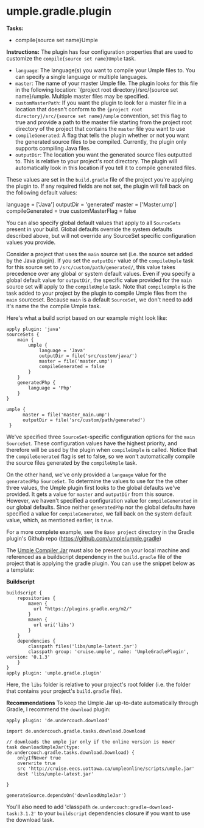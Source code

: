 # umple.gradle.plugin

**Tasks:**

  - compile{source set name}Umple

**Instructions:**
The plugin has four configuration properties that are used to customize the `compile{source set name}Umple` task.
  - `language`: The language(s) you want to compile your Umple files to. You can specify a single language or multiple languages.
  - `master`: The name of your master Umple file. The plugin looks for this file in the following location: `{project root directory}/src/{source set name}/umple. Multiple master files may be specified.
  - `customMasterPath`: If you want the plugin to look for a master file in a location that doesn't conform to the `{project root directory}/src/{source set name}/umple` convention, set this flag to true and provide a path to the master file starting from the project root directory of the project that contains the `master` file you want to use
  - `compileGenerated`: A flag that tells the plugin whether or not you want the generated source files to be compiled. Currently, the plugin only supports compiling Java files.
  - `outputDir`: The location you want the generated source files outputted to. This is relative to your project's root directory. The plugin will automatically look in this 
  location if you tell it to compile generated files.
    
These values are set in the `build.gradle` file of the project you're applying the plugin to. If any required fields are not set, the plugin will fall back on the following default values:

language = ['Java']
outputDir = 'generated'
master = ['Master.ump']
compileGenerated = true
customMasterFlag = false

You can also specify global default values that apply to all `SourceSets` present in your build. Global defaults override the system defaults described above, but will not 
override any SourceSet specific configuration values you provide. 

Consider a project that uses the `main` source set (i.e. the source set added by the Java plugin). If you set the `outputDir` value of the `compileUmple` task for this source set to `/src/custom/path/generated/`, this value takes precedence over any global or system default values. Even if you specify a global default value for `outputDir`, the specific value provided for the `main` source set will apply to the `compileUmple` task. Note that `compileUmple` is the task added to your project by the plugin to compile Umple files from the `main` sourceset. Because `main` is a default `SourceSet`, we don't need to add it's name the the compile Umple task.

Here's what a build script based on our example might look like:
  

```
apply plugin: 'java'
sourceSets {
    main { 
        umple {
            language = 'Java'
            outputDir = file('src/custom/java/')
            master = file('master.ump')
            compileGenerated = false
        }
    }
    generatedPhp {
        language = 'Php'
    }
}

umple {
      master = file('master_main.ump')
      outputDir = file('src/custom/path/generated')
 }   
```

We've specified three `SourceSet`-specific configuration options for the `main` `SourceSet`. These configuration values have the highest priority, and therefore will be used by the plugin when `compileUmple` is called. Notice that the `compileGenerated` flag is set to false, so we won't automatically compile the source files generated by the `compileUmple` task. 

On the other hand, we've only provided a `language` value for the `generatedPhp` `SourceSet`. To determine the values to use for the the other three values, the Umple plugin first looks to the global defaults we've provided. It gets a value for `master` and `outputDir` from this source. However, we haven't specified a configuration value for `compileGenerated` in our global defaults. Since neither `generatedPhp` nor the global defaults have specified a value for `compileGenerated`, we fall back on the system default value, which, as mentioned earlier, is `true`.

For a more complete example, see the `Base project` directory in the Gradle plugin's Github repo (https://github.com/umple/umple.gradle)

The [Umple Compiler Jar](https://github.com/umple/Umple/releases/latest/) must also be present on your local machine and referenced as a buildscript dependency in the `build.gradle` file of the project that is applying the gradle plugin. You can use the snippet below as a template:

**Buildscript**
```
buildscript {
    repositories {
        maven {
      	  url "https://plugins.gradle.org/m2/"
    	}
        maven {
          url uri('libs')
        }
    }
    dependencies {
		classpath files('libs/umple-latest.jar')
		classpath group: 'cruise.umple', name: 'UmpleGradlePlugin',  version: '0.1.3'
    }
}
apply plugin: 'umple.gradle.plugin'
```

Here, the `libs` folder is relative to your project's root folder (i.e. the folder that contains your project's `build.gradle` file).  

**Recommendations**
To keep the Umple Jar up-to-date automatically through Gradle, I recommend the `download` plugin:
```
apply plugin: 'de.undercouch.download'

import de.undercouch.gradle.tasks.download.Download

// downloads the umple jar only if the online version is newer
task downloadUmpleJar(type: de.undercouch.gradle.tasks.download.Download) {
    onlyIfNewer true
    overwrite true
    src 'http://cruise.eecs.uottawa.ca/umpleonline/scripts/umple.jar'
    dest 'libs/umple-latest.jar'

}

generateSource.dependsOn('downloadUmpleJar')
```
You'll also need to add 'classpath `de.undercouch:gradle-download-task:3.1.2'` to your `buildscript` dependencies closure if you want to use the download task. 


